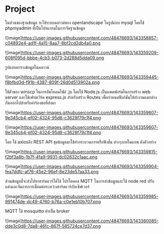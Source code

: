 # Project

ในส่วนของฐานข้อมูล จะใช้ระบบคลาวด์ของ openlandscape ในรูปแบบ mysql โดยใช้ phpmyadmin ที่เป็นโปรแกรมในการจัดฐานข้อมูล

![image]https://user-images.githubusercontent.com/48476693/143358857-c04892e4-ad1f-4a15-8aa7-8bf2cd2db4a0.png

![image]https://user-images.githubusercontent.com/48476693/143359209-608f095d-bbbe-4cb3-b073-2d288d5dda09.png



รูปแบบตารางข้อมูลในคลาวน์

![image]https://user-images.githubusercontent.com/48476693/143359445-f8bfbd3d-f91b-4387-809f-26d0d513902a.png



ใช้ตัวของ winscp ในการอัพโหลดไฟล์ .js โดยใช้ Node.js เป็นแพตฟอร์มในการสร้าง web server 
และใช้เฟรมเวิร์ค express.js สำหรับสร้าง Routes  เพื่อกำหนดฟังก์ชันให้ทำงานแตกต่างกันออกไปสำหรับคำร้องขอที่ส่งมา

![image]https://user-images.githubusercontent.com/48476693/143359607-9e345cb4-ef02-4324-95d8-c3628f79c1f4.png

![image]https://user-images.githubusercontent.com/48476693/143359607-9e345cb4-ef02-4324-95d8-c3628f79c1f4.png



โดย ใช้ axiosดึง REST API ชุดข้อมูลมาใช้ทำกระบวนการหรือฟังชั่น ต่างๆภายในแอพ ดังตัวอย่าง

![image]https://user-images.githubusercontent.com/48476693/143359815-f2bf3a8b-1b7f-4fa9-9931-dc02632c1aac.png

![image]https://user-images.githubusercontent.com/48476693/143359904-fea7ddfc-af76-45e2-96ef-8e23de57aa33.png



ส่วนข้อมูลที่จะส่งไปหาฮาร์ดแวร์ได้ใช้ โปรโตคอล MQTT ในการส่งข้อมูลและใช้ node red ปรับแต่งและจัดการการเชื่อมต่อระหว่างฮาร์ดแวร์กับเซิฟเวอร์

![image]https://user-images.githubusercontent.com/48476693/143359985-991474de-dc49-4760-b76a-c0e1eb10b707.png



MQTT ใช้ mosquitto ทำเป็น broker 

![image]https://user-images.githubusercontent.com/48476693/143360085-dde3c0d8-7da8-46fc-867f-585724ce7d37.png
